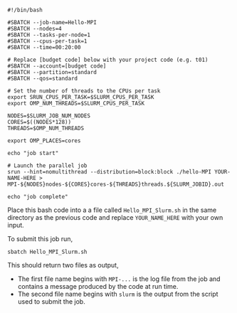 ```

#!/bin/bash

#SBATCH --job-name=Hello-MPI
#SBATCH --nodes=4
#SBATCH --tasks-per-node=1
#SBATCH --cpus-per-task=1
#SBATCH --time=00:20:00

# Replace [budget code] below with your project code (e.g. t01)
#SBATCH --account=[budget code]
#SBATCH --partition=standard
#SBATCH --qos=standard

# Set the number of threads to the CPUs per task
export SRUN_CPUS_PER_TASK=$SLURM_CPUS_PER_TASK
export OMP_NUM_THREADS=$SLURM_CPUS_PER_TASK

NODES=$SLURM_JOB_NUM_NODES
CORES=$((NODES*128))
THREADS=$OMP_NUM_THREADS

export OMP_PLACES=cores

echo "job start"

# Launch the parallel job
srun --hint=nomultithread --distribution=block:block ./hello-MPI YOUR-NAME-HERE > MPI-${NODES}nodes-${CORES}cores-${THREADS}threads.${SLURM_JOBID}.out

echo "job complete"

```

Place this bash code into a a file called `Hello_MPI_Slurm.sh` in the same directory as the previous code and replace `YOUR_NAME_HERE` with your own input.

To submit this job run,

```
sbatch Hello_MPI_Slurm.sh
```

This should return two files as output,

- The first file name begins with `MPI-...` is the log file from the job and contains a message produced by the code at run time.
- The second file name begins with `slurm` is the output from the script used to submit the job.
